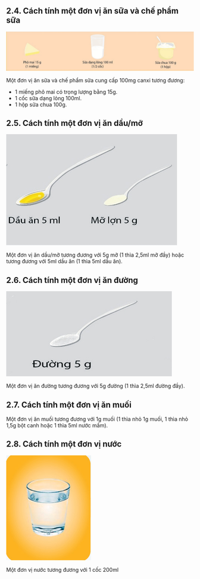 ## 2.4. Cách tính một đơn vị ăn sữa và chế phẩm sữa
![Cách tính một đơn vị ăn sữa và chế phẩm sữa](../figures/bai1_hinh5.jpg)

Một đơn vị ăn sữa và chế phẩm sữa cung cấp 100mg canxi tương đương:
- 1 miếng phô mai có trọng lượng bằng 15g.
- 1 cốc sữa dạng lỏng 100ml.
- 1 hộp sữa chua 100g.
## 2.5. Cách tính một đơn vị ăn dầu/mỡ
![Cách tính một đơn vị ăn dầu/mỡ](../figures/bai1_hinh6.jpg)

Một đơn vị ăn dầu/mỡ tương đương với 5g mỡ (1 thìa 2,5ml mỡ đầy) hoặc tương đương với 5ml dầu ăn (1 thìa 5ml dầu ăn).
## 2.6. Cách tính một đơn vị ăn đường
![Cách tính một đơn vị ăn đường](../figures/bai1_hinh7.jpg)

Một đơn vị ăn đường tương đương với 5g đường (1 thìa 2,5ml đường đầy).
## 2.7. Cách tính một đơn vị ăn muối
Một đơn vị ăn muối tương đương với 1g muối (1 thìa nhỏ 1g muối, 1 thìa nhỏ 1,5g bột canh hoặc 1 thìa 5ml nước mắm).
## 2.8. Cách tính một đơn vị nước
![Cách tính một đơn vị nước](../figures/bai1_hinh8.png)

Một đơn vị nước tương đương với 1 cốc 200ml